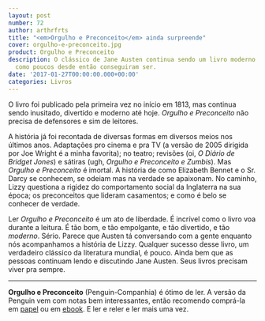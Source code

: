 ```yaml
---
layout: post
number: 72
author: arthrfrts
title: "<em>Orgulho e Preconceito</em> ainda surpreende"
cover: orgulho-e-preconceito.jpg
product: Orgulho e Preconceito
description: O clássico de Jane Austen continua sendo um livro moderno e empolgante,
  como poucos desde então conseguiram ser.
date: '2017-01-27T00:00:00.000+00:00'
categories: Livros
---
```


O livro foi publicado pela primeira vez no início em 1813, mas continua sendo inusitado, divertido e moderno até hoje. _Orgulho e Preconceito_ não precisa de defensores e sim de leitores.

A história já foi recontada de diversas formas em diversos meios nos últimos anos. Adaptações pro cinema e pra TV (a versão de 2005 dirigida por Joe Wright é a minha favorita); no teatro; revisões (oi, _O Diário de Bridget Jones_) e sátiras (ugh, _Orgulho e Preconceito e Zumbis_). Mas _Orgulho e Preconceito_ é imortal. A história de como Elizabeth Bennet e o Sr. Darcy se conhecem, se odeiam mas na verdade se apaixonam. No caminho, Lizzy questiona a rigidez do comportamento social da Inglaterra na sua época; os preconceitos que lideram casamentos; e como é belo se conhecer de verdade.

Ler _Orgulho e Preconceito_ é um ato de liberdade. É incrível como o livro voa durante a leitura. É tão bom, e tão empolgante, e tão divertido, e tão _moderno_. Sério. Parece que Austen tá conversando com a gente enquanto nós acompanhamos a história de Lizzy. Qualquer sucesso desse livro, um verdadeiro clássico da literatura mundial, é pouco. Ainda bem que as pessoas continuam lendo e discutindo Jane Austen. Seus livros precisam viver pra sempre.

---

**Orgulho e Preconceito** (Penguin-Companhia) é ótimo de ler. A versão da Penguin vem com notas bem interessantes, então recomendo comprá-la em [papel](http://click.linksynergy.com/fs-bin/click?id=vgrz3PzAsxY&subid=&offerid=397418.1&type=10&tmpid=19388&RD_PARM1=http%3A%2F%2Fwww.livrariacultura.com.br%2Fp%2Forgulho-e-preconceito-22612778) ou em [ebook](https://www.amazon.com.br/Orgulho-e-preconceito-Jane-Austen-ebook/dp/B009WVX8JI/ref=tmm_kin_swatch_0?_encoding=UTF8&qid=1485482213&sr=8-5). E ler e reler e ler mais uma vez.
